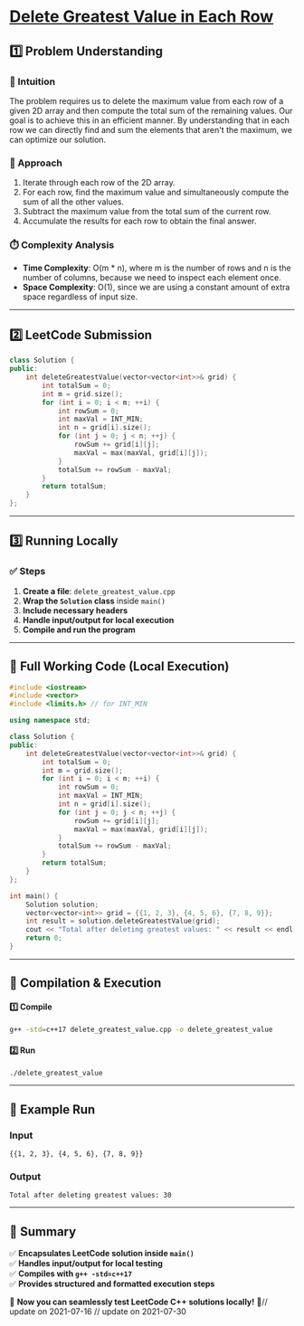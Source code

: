 # **[Delete Greatest Value in Each Row](https://leetcode.com/problems/delete-greatest-value-in-each-row/description/)**  

## **1️⃣ Problem Understanding**  
### **📌 Intuition**  
The problem requires us to delete the maximum value from each row of a given 2D array and then compute the total sum of the remaining values. Our goal is to achieve this in an efficient manner. By understanding that in each row we can directly find and sum the elements that aren't the maximum, we can optimize our solution.  

### **🚀 Approach**  
1. Iterate through each row of the 2D array.
2. For each row, find the maximum value and simultaneously compute the sum of all the other values.
3. Subtract the maximum value from the total sum of the current row.
4. Accumulate the results for each row to obtain the final answer.

### **⏱️ Complexity Analysis**  
- **Time Complexity**: O(m * n), where m is the number of rows and n is the number of columns, because we need to inspect each element once.
- **Space Complexity**: O(1), since we are using a constant amount of extra space regardless of input size.

---  

## **2️⃣ LeetCode Submission**  
```cpp
class Solution {
public:
    int deleteGreatestValue(vector<vector<int>>& grid) {
        int totalSum = 0;
        int m = grid.size();
        for (int i = 0; i < m; ++i) {
            int rowSum = 0;
            int maxVal = INT_MIN;
            int n = grid[i].size();
            for (int j = 0; j < n; ++j) {
                rowSum += grid[i][j];
                maxVal = max(maxVal, grid[i][j]);
            }
            totalSum += rowSum - maxVal;
        }
        return totalSum;
    }
};
```  

---  

## **3️⃣ Running Locally**  
### **✅ Steps**  
1. **Create a file**: `delete_greatest_value.cpp`  
2. **Wrap the `Solution` class** inside `main()`  
3. **Include necessary headers**  
4. **Handle input/output for local execution**  
5. **Compile and run the program**  

---  

## **📝 Full Working Code (Local Execution)**  
```cpp
#include <iostream>
#include <vector>
#include <limits.h> // for INT_MIN

using namespace std;

class Solution {
public:
    int deleteGreatestValue(vector<vector<int>>& grid) {
        int totalSum = 0;
        int m = grid.size();
        for (int i = 0; i < m; ++i) {
            int rowSum = 0;
            int maxVal = INT_MIN;
            int n = grid[i].size();
            for (int j = 0; j < n; ++j) {
                rowSum += grid[i][j];
                maxVal = max(maxVal, grid[i][j]);
            }
            totalSum += rowSum - maxVal;
        }
        return totalSum;
    }
};

int main() {
    Solution solution;
    vector<vector<int>> grid = {{1, 2, 3}, {4, 5, 6}, {7, 8, 9}};
    int result = solution.deleteGreatestValue(grid);
    cout << "Total after deleting greatest values: " << result << endl; // Expected Output: 30
    return 0;
}
```  

---  

## **🔧 Compilation & Execution**  
#### **1️⃣ Compile**  
```bash
g++ -std=c++17 delete_greatest_value.cpp -o delete_greatest_value
```  

#### **2️⃣ Run**  
```bash
./delete_greatest_value
```  

---  

## **🎯 Example Run**  
### **Input**  
```
{{1, 2, 3}, {4, 5, 6}, {7, 8, 9}}
```  
### **Output**  
```
Total after deleting greatest values: 30
```  

---  

## **📌 Summary**  
✅ **Encapsulates LeetCode solution inside `main()`**  
✅ **Handles input/output for local testing**  
✅ **Compiles with `g++ -std=c++17`**  
✅ **Provides structured and formatted execution steps**  

🚀 **Now you can seamlessly test LeetCode C++ solutions locally!** 🚀// update on 2021-07-16
// update on 2021-07-30
